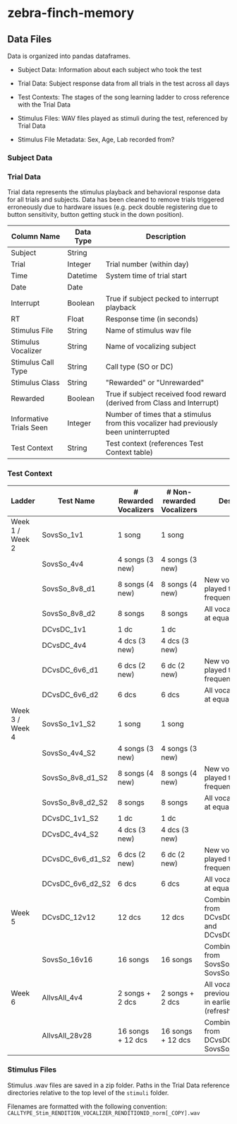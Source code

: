 # zebra-finch-memory

## Data Files

Data is organized into pandas dataframes.

* Subject Data: Information about each subject who took the test

* Trial Data: Subject response data from all trials in the test across all days

* Test Contexts: The stages of the song learning ladder to cross reference with the Trial Data

* Stimulus Files: WAV files played as stimuli during the test, referenced by Trial Data

* Stimulus File Metadata: Sex, Age, Lab recorded from?

### Subject Data

### Trial Data

Trial data represents the stimulus playback and behavioral response data for all trials and subjects. Data has been cleaned to remove trials triggered erroneously due to hardware issues (e.g. peck double registering due to button sensitivity, button getting stuck in the down position).

| Column Name | Data Type | Description |
|-------------|-----------|-------------|
|Subject      |String     |             |
|Trial        |Integer    |Trial number (within day) |
|Time         |Datetime   |System time of trial start|
|Date         |Date       |             |
|Interrupt    |Boolean    |True if subject pecked to interrupt playback|
|RT           |Float      |Response time (in seconds)|
|Stimulus File |String           |Name of stimulus wav file|
|Stimulus Vocalizer | String    | Name of vocalizing subject |
|Stimulus Call Type | String    | Call type (SO or DC) |
|Stimulus Class        |String     |"Rewarded" or "Unrewarded"|
|Rewarded     |Boolean    |True if subject received food reward (derived from Class and Interrupt)|
|Informative Trials Seen |Integer |Number of times that a stimulus from this vocalizer had previously been uninterrupted| 
|Test Context |String     | Test context (references Test Context table) |

### Test Context

|Ladder| Test Name   |  # Rewarded Vocalizers |  # Non-rewarded Vocalizers  | Description |
|------|-------------|-----------|-------------|---|
|Week 1 / Week 2      |SovsSo_1v1       | 1 song | 1 song |  |
|      |SovsSo_4v4       | 4 songs (3 new) | 4 songs (3 new) | |
|      |SovsSo_8v8_d1    | 8 songs (4 new) | 8 songs (4 new) | New vocalizers played twice as frequently |
|      |SovsSo_8v8_d2    | 8 songs | 8 songs | All vocalizers played at equal frequency |
|      |DCvsDC_1v1       | 1 dc | 1 dc | |
|      |DCvsDC_4v4       | 4 dcs (3 new) | 4 dcs (3 new) | |
|      |DCvsDC_6v6_d1    | 6 dcs (2 new) | 6 dc (2 new) | New vocalizers played twice as frequently |
|      |DCvsDC_6v6_d2    | 6 dcs | 6 dcs | All vocalizers played at equal frequency |
|Week 3 / Week 4|SovsSo_1v1_S2       | 1 song | 1 song |  |
|      |SovsSo_4v4_S2       | 4 songs (3 new) | 4 songs (3 new) | |
|      |SovsSo_8v8_d1_S2    | 8 songs (4 new) | 8 songs (4 new) | New vocalizers played twice as frequently |
|      |SovsSo_8v8_d2_S2    | 8 songs | 8 songs | All vocalizers played at equal frequency |
|      |DCvsDC_1v1_S2       | 1 dc | 1 dc | |
|      |DCvsDC_4v4_S2       | 4 dcs (3 new) | 4 dcs (3 new) | |
|      |DCvsDC_6v6_d1_S2    | 6 dcs (2 new) | 6 dc (2 new) | New vocalizers played twice as frequently |
|      |DCvsDC_6v6_d2_S2    | 6 dcs | 6 dcs | All vocalizers played at equal frequency |
|Week 5|DCvsDC_12v12     | 12 dcs | 12 dcs | Combined stimuli from DCvsDC_6v6_d2 and DCvsDC_6v6_d2_S2 |
|      |SovsSo_16v16     | 16 songs | 16 songs | Combined stimuli from SovsSo_8v8_d2 and SovsSo_8v8_d2_S2 |
|Week 6|AllvsAll_4v4     | 2 songs + 2 dcs | 2 songs + 2 dcs | All vocalizers previously learned in earlier sets (refresher set) |
|      |AllvsAll_28v28     | 16 songs + 12 dcs | 16 songs + 12 dcs | Combined stimuli from DCvsDC_12v12 and SovsSo_16v16 |


### Stimulus Files

Stimulus .wav files are saved in a zip folder. Paths in the Trial Data reference directories relative to the top level of the `stimuli` folder.

Filenames are formatted with the following convention:
`CALLTYPE_Stim_RENDITION_VOCALIZER_RENDITIONID_norm[_COPY].wav`


